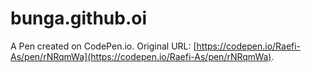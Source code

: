 # bunga.github.oi

A Pen created on CodePen.io. Original URL: [https://codepen.io/Raefi-As/pen/rNRqmWa](https://codepen.io/Raefi-As/pen/rNRqmWa).

